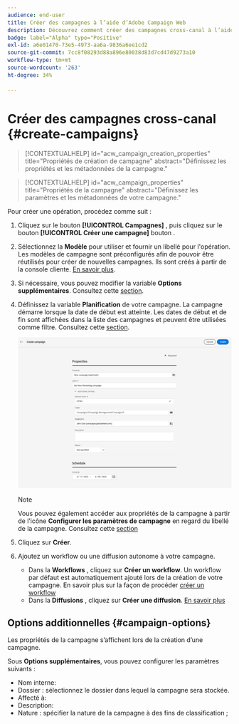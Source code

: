 ```yaml
---
audience: end-user
title: Créer des campagnes à l’aide d’Adobe Campaign Web
description: Découvrez comment créer des campagnes cross-canal à l’aide d’Adobe Campaign Web.
badge: label="Alpha" type="Positive"
exl-id: a6e01470-73e5-4973-aa6a-9836a6ee1cd2
source-git-commit: 7cc8f08293d88a896e80038d83d7cd47d9273a10
workflow-type: tm+mt
source-wordcount: '263'
ht-degree: 34%

---
```



# Créer des campagnes cross-canal {#create-campaigns}

>[!CONTEXTUALHELP]
>id="acw_campaign_creation_properties"
>title="Propriétés de création de campagne"
>abstract="Définissez les propriétés et les métadonnées de la campagne."

>[!CONTEXTUALHELP]
>id="acw_campaign_properties"
>title="Propriétés de la campagne"
>abstract="Définissez les paramètres et les métadonnées de votre campagne."

Pour créer une opération, procédez comme suit :

1. Cliquez sur le bouton **[!UICONTROL Campagnes]** , puis cliquez sur le bouton **[!UICONTROL Créer une campagne]** bouton .
1. Sélectionnez la **Modèle** pour utiliser et fournir un libellé pour l&#39;opération. Les modèles de campagne sont préconfigurés afin de pouvoir être réutilisés pour créer de nouvelles campagnes. Ils sont créés à partir de la console cliente.
   [En savoir plus](https://experienceleague.adobe.com/docs/campaign/automation/campaign-orchestration/marketing-campaign-templates.html?lang=fr).
1. Si nécessaire, vous pouvez modifier la variable **Options supplémentaires**. Consultez cette [section](#campaign-options).
1. Définissez la variable **Planification** de votre campagne. La campagne démarre lorsque la date de début est atteinte. Les dates de début et de fin sont affichées dans la liste des campagnes et peuvent être utilisées comme filtre. Consultez cette [section](gs-campaigns.md#access-campaigns).

   ![Définir les propriétés de votre campagne](assets/campaign-properties.png)

   >[!NOTE]
   >
   >Vous pouvez également accéder aux propriétés de la campagne à partir de l’icône **Configurer les paramètres de campagne** en regard du libellé de la campagne. Consultez cette [section](gs-campaigns.md#campaign-dashboard)

1. Cliquez sur **Créer**.
1. Ajoutez un workflow ou une diffusion autonome à votre campagne.
   * Dans la **Workflows** , cliquez sur **Créer un workflow**. Un workflow par défaut est automatiquement ajouté lors de la création de votre campagne. En savoir plus sur la façon de procéder [créer un workflow](../workflows/create-workflow.md)
   * Dans la **Diffusions** , cliquez sur **Créer une diffusion**. [En savoir plus](../msg/gs-messages.md)

## Options additionnelles {#campaign-options}

Les propriétés de la campagne s’affichent lors de la création d’une campagne.

Sous **Options supplémentaires**, vous pouvez configurer les paramètres suivants :

* Nom interne:
* Dossier : sélectionnez le dossier dans lequel la campagne sera stockée.
* Affecté à:
* Description:
* Nature : spécifier la nature de la campagne à des fins de classification ;

<!--
## Create a cross-channel campaign {#cross-channel-campaign}


>[!CONTEXTUALHELP]
>id="acw_campaign_creation_workflow"
>title="Workflow list"
>abstract="List of workflows available for your campaign. Use the 'Create workflow' button to add a workflow in your campaign."

In a cross-channel campaign, a single marketing communication uses different channels. Data is passed between the channels. The customer receives communication through multiple channels based on, for example, their interaction with the previous communication.

-->
<!--
existing campaign: settings button -> properties like when creation
schedule in header


About plans, programs and campaigns
Adobe Campaign allows you to plan marketing campaigns in which you can create and manage different types of activities: emails, SMS messages, push notifications, workflows, landing pages. These campaigns and their contents can be gathered into programs.

The programs and campaigns allow you to regroup and view the different marketing activities that are linked to them.

A program may contain other programs as well as campaigns, workflows, and landing pages. It appears in the timeline and help you organize your marketing activities: you can separate them by country, by brand, by unit, etc.
A campaign enables you to gather all the marketing activities of your choice under a single entity. A campaign may contain emails, SMS, push notifications, direct mails, workflows, and landing pages.
To better organize your marketing plans, Adobe recommends the following hierarchy: Program > Sub-programs > Campaigns > Workflows > Deliveries.

Reports on programs and campaigns allow you to analyze their impact. For example, you can build reports at the campaign level to aggregate data on all deliveries contained in that campaign.

Related topics:

Timeline
About dynamic reports
Creating a campaign
In programs and sub-programs, you can add campaigns. Campaigns can contain marketing activities such as emails, SMS, push notifications, workflows, and landing pages.

From the Adobe Campaign home page, select the Programs & Campaigns card and access a program or sub-program.

Click on the Create button and select Campaign.

In the Creation mode screen, select a campaign type.



The campaign types available are based on templates defined in Resources > Templates > Campaign templates. For more on this, refer to the Managing templates section.

In the Properties screen, enter the name and ID of the campaign.

Select a start and end date to your campaign. These dates only apply to the campaign itself.



Click on Create to confirm the creation of the campaign.

The campaign is created and displayed. Use the Create button to add marketing activities to your campaign.

NOTE
Depending on your license agreement, you may access only some of these activities.

You can also create a campaign from the marketing activity list. You can choose to link the marketing activity to a parent program or sub-program via the properties window of the campaign.


Programs and campaigns icons and statuses
Each program and each campaign in the list has a visual symbol and an icon whose color indicates the execution status. This status depends on the validity period of the program or the campaign.

Gray: the program/campaign has not yet started - Editing status.
Blue: the program/campaign is in progress - In progress status.
Green: the program/campaign has finished - Finished status. By default, the current date is automatically shown as the validity start date and the end date is calculated according to the start date (D+186 days). You can change these dates in the program or campaign properties.


Business.Adobe.com resources
-->
